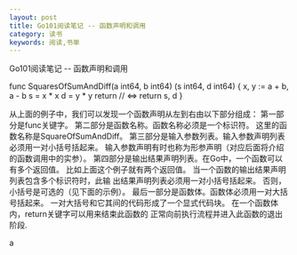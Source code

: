 ```yaml
---
layout: post
title: Go101阅读笔记 -- 函数声明和调用
category: 读书
keywords: 阅读,书单
---
```


Go101阅读笔记 -- 函数声明和调用

func SquaresOfSumAndDiff(a int64, b int64) (s int64, d int64) {
	x, y := a + b, a - b
	s = x * x
	d = y * y
	return // <=> return s, d
}

从上面的例子中，我们可以发现一个函数声明从左到右由以下部分组成：
    第一部分是func关键字。
    第二部分是函数名称。函数名称必须是一个标识符。 这里的函数名称是SquareOfSumAndDiff。
    第三部分是输入参数列表。输入参数声明列表必须用一对小括号括起来。 输入参数声明有时也称为形参声明（对应后面将介绍的函数调用中的实参）。
    第四部分是输出结果声明列表。在Go中，一个函数可以有多个返回值。 比如上面这个例子就有两个返回值。 当一个函数的输出结果声明列表包含多个标识符时，此输
        出结果声明列表必须用一对小括号括起来。 否则，小括号是可选的（见下面的示例）。
    最后一部分是函数体。函数体必须用一对大括号括起来。 一对大括号和它其间的代码形成了一个显式代码块。 在一个函数体内，return关键字可以用来结束此函数的 
        正常向前执行流程并进入此函数的退出阶段.



a



